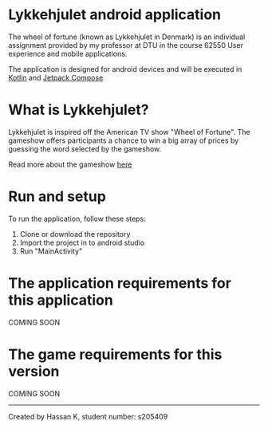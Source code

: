 # Lykkehjulet android application

The wheel of fortune (known as Lykkehjulet in Denmark) is an individual assignment provided by my professor at DTU in the course 62550 User experience and mobile applications. 

The application is designed for android devices and will be executed in [Kotlin](https://kotlinlang.org/) and [Jetpack Compose](https://developer.android.com/jetpack/compose)

# What is Lykkehjulet?

Lykkehjulet is inspired off the American TV show "Wheel of Fortune". The gameshow offers participants a chance to win a big array of prices by guessing the word selected by the gameshow. 

Read more about the gameshow [here](https://en.wikipedia.org/wiki/Lykkehjulet#Unique_to_the_Danish_version)

# Run and setup
To run the application, follow these steps:
1. Clone or download the repository 
2. Import the project in to android studio
3. Run "MainActivity"

# The application requirements for this application

COMING SOON

# The game requirements for this version 

COMING SOON

----------------------------------------------

Created by Hassan K, student number: s205409 
